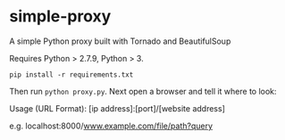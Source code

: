 # simple-proxy
A simple Python proxy built with Tornado and BeautifulSoup

Requires Python > 2.7.9, Python > 3.

`pip install -r requirements.txt`

Then run `python proxy.py`. Next open a browser and tell it where to look:


Usage (URL Format): [ip address]:[port]/[website address]

e.g. localhost:8000/www.example.com/file/path?query
